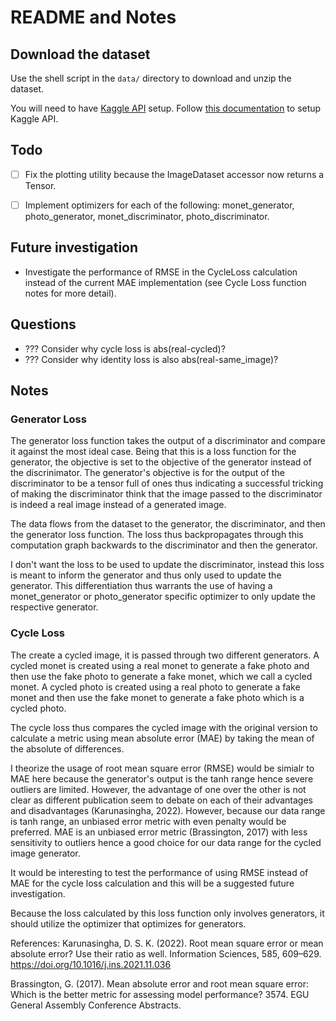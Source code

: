 # README and Notes

## Download the dataset

Use the shell script in the `data/` directory to download and unzip the dataset.

You will need to have [Kaggle API](https://github.com/Kaggle/kaggle-api#api-credentials) setup. Follow [this documentation](https://www.kaggle.com/docs/api#getting-started-installation-&-authentication) to setup Kaggle API.


## Todo

- [ ] Fix the plotting utility because the ImageDataset accessor now returns a Tensor.
- [ ] Implement optimizers for each of the following: monet_generator, photo_generator, monet_discriminator, photo_discriminator.


## Future investigation

- Investigate the performance of RMSE in the CycleLoss calculation instead of the current MAE implementation (see Cycle Loss function notes for more detail).


## Questions

- ??? Consider why cycle loss is abs(real-cycled)?
- ??? Consider why identity loss is also abs(real-same_image)?


## Notes

### Generator Loss

The generator loss function takes the output of a discriminator and compare it against the most ideal case. Being that this is a loss function for the generator, the objective is set to the objective of the generator instead of the discrinimator. The generator's objective is for the output of the discriminator to be a tensor full of ones thus indicating a successful tricking of making the discriminator think that the image passed to the discriminator is indeed a real image instead of a generated image. 

The data flows from the dataset to the generator, the discriminator, and then the generator loss function. The loss thus backpropagates through this computation graph backwards to the discriminator and then the generator.

I don't want the loss to be used to update the discriminator, instead this loss is meant to inform the generator and thus only used to update the generator. This differentiation thus warrants the use of having a monet_generator or photo_generator specific optimizer to only update the respective generator.


### Cycle Loss

The create a cycled image, it is passed through two different generators. A cycled monet is created using a real monet to generate a fake photo and then use the fake photo to generate a fake monet, which we call a cycled monet. A cycled photo is created using a real photo to generate a fake monet and then use the fake monet to generate a fake photo which is a cycled photo.

The cycle loss thus compares the cycled image with the original version to calculate a metric using mean absolute error (MAE) by taking the mean of the absolute of differences.

I theorize the usage of root mean square error (RMSE) would be simialr to MAE here because the generator's output is the tanh range hence severe outliers are limited. However, the advantage of one over the other is not clear as different publication seem to debate on each of their advantages and disadvantages (Karunasingha, 2022). However, because our data range is tanh range, an unbiased error metric with even penalty would be preferred. MAE is an unbiased error metric (Brassington, 2017) with less sensitivity to outliers hence a good choice for our data range for the cycled image generator.

It would be interesting to test the performance of using RMSE instead of MAE for the cycle loss calculation and this will be a suggested future investigation.

Because the loss calculated by this loss function only involves generators, it should utilize the optimizer that optimizes for generators.

References:
Karunasingha, D. S. K. (2022). Root mean square error or mean absolute error? Use their ratio as well. Information Sciences, 585, 609–629. https://doi.org/10.1016/j.ins.2021.11.036

Brassington, G. (2017). Mean absolute error and root mean square error: Which is the better metric for assessing model performance? 3574. EGU General Assembly Conference Abstracts.
